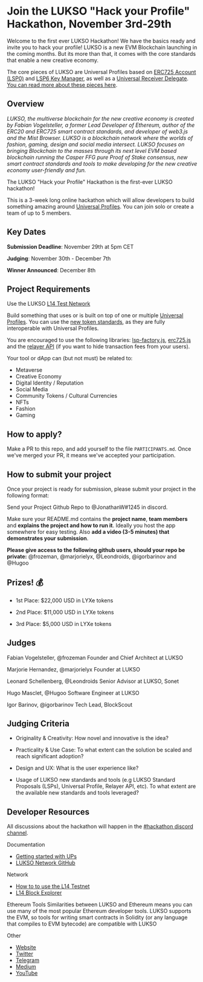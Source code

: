 # Join the LUKSO "Hack your Profile" Hackathon, November 3rd-29th

Welcome to the first ever LUKSO Hackathon!
We have the basics ready and invite you to hack your profile!
LUKSO is a new EVM Blockchain launching in the coming months. But its more than that, it comes with the core standards that enable a new creative  economy.

The core pieces of LUKSO are Universal Profiles based on [ERC725 Account (LSP0)](https://github.com/lukso-network/LIPs/blob/main/LSPs/LSP-0-ERC725Account.md) and [LSP6 Key Manager](https://github.com/lukso-network/LIPs/blob/main/LSPs/LSP-6-KeyManager.md), as well as a [Universal Receiver Delegate](https://github.com/lukso-network/LIPs/blob/main/LSPs/LSP-1-UniversalReceiver.md#specification-of-the-universalreceiverdelegate).
[You can read more about these pieces here](https://docs.lukso.tech/standards/introduction).
 
 
## Overview

*LUKSO, the multiverse blockchain for the new creative economy is created by Fabian Vogelsteller, a former Lead Developer of Ethereum, author of the ERC20 and ERC725 smart contract standards, and developer of web3.js and the Mist Browser. LUKSO is a blockchain network where the worlds of fashion, gaming, design and social media intersect. LUKSO focuses on bringing Blockchain to the masses through its next level EVM based blockchain running the Casper FFG pure Proof of Stake consensus, new smart contract standards and tools to make developing for the new creative economy user-friendly and fun.*

The LUKSO "Hack your Profile" Hackathon is the first-ever LUKSO hackathon!

This is a 3-week long online hackathon which will allow developers to build something amazing around [Universal Profiles](https://docs.lukso.tech/standards/Universal-Profiles). You can join solo or create a team of up to 5 members.
 
 
 
## Key Dates
 
**Submission Deadline**: November 29th at 5pm CET

**Judging**: November 30th - December 7th
 
**Winner Announced**: December 8th
 
 
## Project Requirements
 
Use the LUKSO [L14 Test Network](https://docs.lukso.tech/networks/l14-testnet)
 
Build something that uses or is built on top of one or multiple [Universal Profiles](https://docs.lukso.tech/standards/Universal-Profiles). You can use the [new token standards](https://docs.lukso.tech/standards/NFT2.0), as they are fully interoperable with Universal Profiles.
 
You are encouraged to use the following libraries: [lsp-factory.js](https://docs.lukso.tech/tools/lsp-factoryjs/getting-started), [erc725.js](https://docs.lukso.tech/tools/erc725js/getting-started) and the [relayer API](https://docs.lukso.tech/tools/relayer-api/execute-transaction) (if you want to hide transaction fees from your users).
 
Your tool or dApp can (but not must) be related to:
- Metaverse
- Creative Economy
- Digital Identity / Reputation
- Social Media
- Community Tokens / Cultural Currencies
- NFTs
- Fashion
- Gaming
 
## How to apply?

Make a PR to this repo, and add yourself to the file `PARTICIPANTS.md`. Once we've merged your PR, it means we've accepted your participation.
 
## How to submit your project
 
Once your project is ready for submission, please submit your project in the following format:

Send your Project Github Repo to @JonathanW#1245 in discord.

Make sure your README.md contains the **project name**, **team members** and **explains the project and how to run it**. Ideally you host the app somewhere for easy testing. Also **add a video (3-5 minutes) that demonstrates your submission**.

**Please give access to the following github users, should your repo be private:** @frozeman, @marjorielyx, @Leondroids, @igorbarinov and @Hugoo

 
## Prizes! 💰
 
- 1st Place: $22,000 USD in LYXe tokens
 
- 2nd Place: $11,000 USD in LYXe tokens
 
- 3rd Place: $5,000 USD in LYXe tokens
 
 
## Judges
 
Fabian Vogelsteller, @frozeman
Founder and Chief Architect at LUKSO
 
Marjorie Hernandez, @marjorielyx
Founder at LUKSO
 
Leonard Schellenberg, @Leondroids
Senior Advisor at LUKSO, Sonet
 
Hugo Masclet, @Hugoo
Software Engineer at LUKSO

Igor Barinov, @igorbarinov
Tech Lead, BlockScout
 
 
## Judging Criteria
 
- Originality & Creativity: How novel and innovative is the idea?
 
- Practicality & Use Case: To what extent can the solution be scaled and reach significant adoption?
 
- Design and UX: What is the user experience like?
 
- Usage of LUKSO new standards and tools (e.g LUKSO Standard Proposals (LSPs), Universal Profile, Relayer API, etc). To what extent are the available new standards and tools leveraged?
 
 
## Developer Resources

All discussions about the hackathon will happen in the [#hackathon discord channel](https://discord.gg/6Tqxa5Fcjd).

Documentation
- [Getting started with UPs](https://docs.lukso.tech/tools/getting-started/)
- [LUKSO Network GitHub](https://github.com/lukso-network)
 
Network
- [How to to use the L14 Testnet](https://docs.lukso.tech/networks/l14-testnet)
- [L14 Block Explorer](https://blockscout.com/lukso/l14)
 
Ethereum Tools
Similarities between LUKSO and Ethereum means you can use many of the most popular Ethereum developer tools. LUKSO supports the EVM, so tools for writing smart contracts in Solidity (or any language that compiles to EVM bytecode) are compatible with LUKSO
 
Other
- [Website](https://lukso.network/)
- [Twitter](https://twitter.com/lukso_io)
- [Telegram](https://t.me/LUKSO)
- [Medium](https://medium.com/lukso)
- [YouTube](https://www.youtube.com/channel/UCG3TAT6pSpfafGihCMUcrjA/featured)
 
